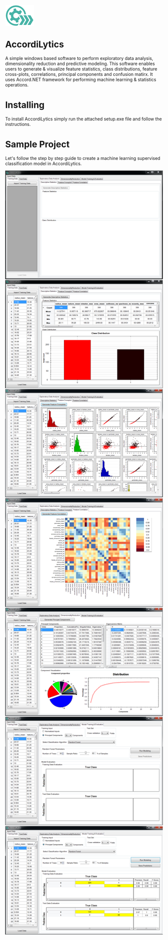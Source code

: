 ![alt text](https://github.com/shashanksharad/AccordiLytics/blob/master/Icon.png)
# AccordiLytics 
A simple windows based software to perform exploratory data analysis, dimensionality reduction and predictive modeling. This software enables users to generate &amp; visualize feature statistics, class distributions, feature cross-plots, correlations, principal components and confusion matirx.
It uses Accord.NET framework for performing machine learning & statistics operations.

# Installing
To install AccordiLytics simply run the attached setup.exe file and follow the instructions.

# Sample Project
Let's follow the step by step guide to create a machine learning supervised classification model in AccordiLytics.

![alt text](https://github.com/shashanksharad/AccordiLytics/blob/master/UI.png)
![alt text](https://github.com/shashanksharad/AccordiLytics/blob/master/DescStats.png)
![alt text](https://github.com/shashanksharad/AccordiLytics/blob/master/Xplots.png)
![alt text](https://github.com/shashanksharad/AccordiLytics/blob/master/Correlations.png)
![alt text](https://github.com/shashanksharad/AccordiLytics/blob/master/PCA.png)
![alt text](https://github.com/shashanksharad/AccordiLytics/blob/master/Model_Before.png)
![alt text](https://github.com/shashanksharad/AccordiLytics/blob/master/Model_After.png)
